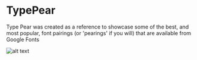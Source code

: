 # TypePear
Type Pear was created as a reference to showcase some of the best, and most popular, font pairings (or 'pearings' if you will) that are available from Google Fonts

![alt text](https://emojipedia-us.s3.amazonaws.com/thumbs/160/apple/129/pear_1f350.png)

